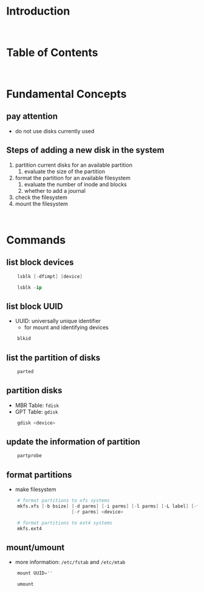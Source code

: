 <!-- omit in toc -->
# Introduction

<br />

<!-- omit in toc -->
# Table of Contents

<br />

# Fundamental Concepts
## pay attention
* do not use disks currently used


## Steps of adding a new disk in the system
1. partition current disks for an available partition
   1. evaluate the size of the partition
2. format the partition for an available filesystem
   1. evaluate the number of inode and blocks
   2. whether to add a journal
3. check the filesystem
4. mount the filesystem



<br />

# Commands 
## list block devices
```s
    lsblk [-dfimpt] [device]

    lsblk -ip

```

## list block UUID
* UUID: universally unique identifier
  * for mount and identifying devices
```s
    blkid

```

## list the partition of disks
```s
    parted 

```

## partition disks
* MBR Table: `fdisk`
* GPT Table: `gdisk`
```s
    gdisk <device>
```

## update the information of partition
```s
    partprobe 

```

## format partitions
* make filesystem
```s
    # format partitions to xfs systems
    mkfs.xfs [-b bsize] [-d parms] [-i parms] [-l parms] [-L label] [-f] \
                        [-r parms] <device>

    # format partitions to ext4 systems
    mkfs.ext4
```


## mount/umount 
* more information: `/etc/fstab` and `/etc/mtab`

```s
    mount UUID=''

    umount 

```